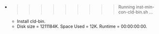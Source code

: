 * >>>>>>>>> Running inst-min-con-cld-bin.sh ...
  * Install cld-bin.
  * Disk size = 1211184K. Space Used = 12K. Runtime = 00:00:00:00.
